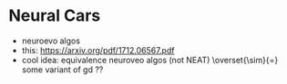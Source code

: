 # Neural Cars

- neuroevo algos
- this: https://arxiv.org/pdf/1712.06567.pdf
- cool idea: equivalence neuroveo algos (not NEAT) \overset{\sim}{=} some variant of gd ?? 
